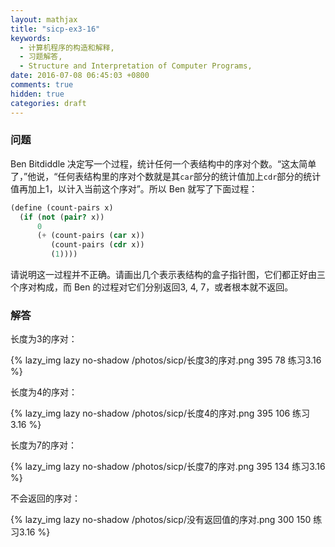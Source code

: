 ```yaml
---
layout: mathjax
title: "sicp-ex3-16"
keywords:
  - 计算机程序的构造和解释,
  - 习题解答,
  - Structure and Interpretation of Computer Programs,
date: 2016-07-08 06:45:03 +0800
comments: true
hidden: true
categories: draft
---
```


### 问题

Ben Bitdiddle 决定写一个过程，统计任何一个表结构中的序对个数。“这太简单了，”他说，“任何表结构里的序对个数就是其`car`部分的统计值加上`cdr`部分的统计值再加上1，以计入当前这个序对”。所以 Ben 就写了下面过程：

``` scheme
(define (count-pairs x)
  (if (not (pair? x))
      0
      (+ (count-pairs (car x))
         (count-pairs (cdr x))
         (1))))
```

请说明这一过程并不正确。请画出几个表示表结构的盒子指针图，它们都正好由三个序对构成，而 Ben 的过程对它们分别返回3, 4, 7，或者根本就不返回。

### 解答

长度为3的序对：

{% lazy_img lazy no-shadow /photos/sicp/长度3的序对.png 395 78 练习3.16 %}

长度为4的序对：

{% lazy_img lazy no-shadow /photos/sicp/长度4的序对.png 395 106 练习3.16 %}

长度为7的序对：

{% lazy_img lazy no-shadow /photos/sicp/长度7的序对.png 395 134 练习3.16 %}

不会返回的序对：

{% lazy_img lazy no-shadow /photos/sicp/没有返回值的序对.png 300 150 练习3.16 %}
